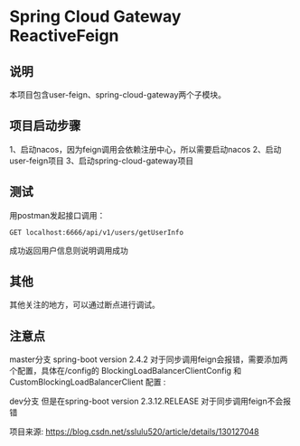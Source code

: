 # Spring Cloud Gateway ReactiveFeign

## 说明
本项目包含user-feign、spring-cloud-gateway两个子模块。

## 项目启动步骤
1、启动nacos，因为feign调用会依赖注册中心，所以需要启动nacos
2、启动user-feign项目
3、启动spring-cloud-gateway项目

## 测试
用postman发起接口调用：

`GET localhost:6666/api/v1/users/getUserInfo`

成功返回用户信息则说明调用成功

## 其他
其他关注的地方，可以通过断点进行调试。

## 注意点
master分支
spring-boot version 2.4.2 对于同步调用feign会报错，需要添加两个配置，具体在/config的
BlockingLoadBalancerClientConfig 和 CustomBlockingLoadBalancerClient 配置
:

dev分支
但是在spring-boot version 2.3.12.RELEASE 对于同步调用feign不会报错

项目来源:
https://blog.csdn.net/sslulu520/article/details/130127048